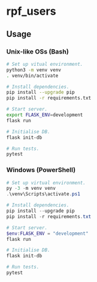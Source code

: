 # rpf\_users

## Usage

### Unix-like OSs (Bash)

```sh
# Set up vitual environment.
python3 -m venv venv
. venv/bin/activate

# Install dependencies.
pip install --upgrade pip
pip install -r requirements.txt

# Start server.
export FLASK_ENV=development
flask run

# Initialise DB.
flask init-db

# Run tests.
pytest
```


### Windows (PowerShell)

```powershell
# Set up virtual environment.
py -3 -m venv venv
.\venv\Scripts\activate.ps1

# Install dependencies.
pip install --upgrade pip
pip install -r requirements.txt

# Start server.
$env:FLASK_ENV = "development"
flask run

# Initialise DB.
flask init-db

# Run tests.
pytest
```
